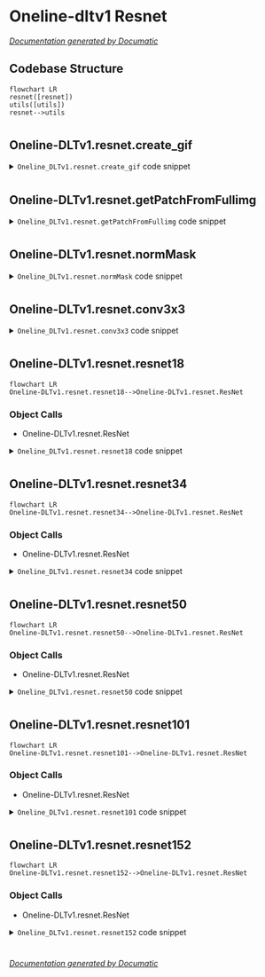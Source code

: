 # Oneline-dltv1 Resnet

[_Documentation generated by Documatic_](https://www.documatic.com)

<!---Documatic-section-Codebase Structure-start--->
## Codebase Structure

<!---Documatic-block-system_architecture-start--->
```mermaid
flowchart LR
resnet([resnet])
utils([utils])
resnet-->utils
```
<!---Documatic-block-system_architecture-end--->

# #
<!---Documatic-section-Codebase Structure-end--->

<!---Documatic-section-Oneline_DLTv1.resnet.create_gif-start--->
## Oneline-DLTv1.resnet.create_gif

<!---Documatic-section-create_gif-start--->
<!---Documatic-block-Oneline_DLTv1.resnet.create_gif-start--->
<details>
	<summary><code>Oneline_DLTv1.resnet.create_gif</code> code snippet</summary>

```python
def create_gif(image_list, gif_name, duration=0.35):
    frames = []
    for image_name in image_list:
        frames.append(image_name)
    imageio.mimsave(gif_name, frames, 'GIF', duration=0.5)
    return
```
</details>
<!---Documatic-block-Oneline_DLTv1.resnet.create_gif-end--->
<!---Documatic-section-create_gif-end--->

# #
<!---Documatic-section-Oneline_DLTv1.resnet.create_gif-end--->

<!---Documatic-section-Oneline_DLTv1.resnet.getPatchFromFullimg-start--->
## Oneline-DLTv1.resnet.getPatchFromFullimg

<!---Documatic-section-getPatchFromFullimg-start--->
<!---Documatic-block-Oneline_DLTv1.resnet.getPatchFromFullimg-start--->
<details>
	<summary><code>Oneline_DLTv1.resnet.getPatchFromFullimg</code> code snippet</summary>

```python
def getPatchFromFullimg(patch_size_h, patch_size_w, patchIndices, batch_indices_tensor, img_full):
    (num_batch, num_channels, height, width) = img_full.size()
    warped_images_flat = img_full.reshape(-1)
    patch_indices_flat = patchIndices.reshape(-1)
    pixel_indices = patch_indices_flat.long() + batch_indices_tensor
    mask_patch = torch.gather(warped_images_flat, 0, pixel_indices)
    mask_patch = mask_patch.reshape([num_batch, 1, patch_size_h, patch_size_w])
    return mask_patch
```
</details>
<!---Documatic-block-Oneline_DLTv1.resnet.getPatchFromFullimg-end--->
<!---Documatic-section-getPatchFromFullimg-end--->

# #
<!---Documatic-section-Oneline_DLTv1.resnet.getPatchFromFullimg-end--->

<!---Documatic-section-Oneline_DLTv1.resnet.normMask-start--->
## Oneline-DLTv1.resnet.normMask

<!---Documatic-section-normMask-start--->
<!---Documatic-block-Oneline_DLTv1.resnet.normMask-start--->
<details>
	<summary><code>Oneline_DLTv1.resnet.normMask</code> code snippet</summary>

```python
def normMask(mask, strenth=0.5):
    (batch_size, c_m, c_h, c_w) = mask.size()
    max_value = mask.reshape(batch_size, -1).max(1)[0]
    max_value = max_value.reshape(batch_size, 1, 1, 1)
    mask = mask / (max_value * strenth)
    mask = torch.clamp(mask, 0, 1)
    return mask
```
</details>
<!---Documatic-block-Oneline_DLTv1.resnet.normMask-end--->
<!---Documatic-section-normMask-end--->

# #
<!---Documatic-section-Oneline_DLTv1.resnet.normMask-end--->

<!---Documatic-section-Oneline_DLTv1.resnet.conv3x3-start--->
## Oneline-DLTv1.resnet.conv3x3

<!---Documatic-section-conv3x3-start--->
<!---Documatic-block-Oneline_DLTv1.resnet.conv3x3-start--->
<details>
	<summary><code>Oneline_DLTv1.resnet.conv3x3</code> code snippet</summary>

```python
def conv3x3(in_planes, out_planes, stride=1):
    return nn.Conv2d(in_planes, out_planes, kernel_size=3, stride=stride, padding=1, bias=False)
```
</details>
<!---Documatic-block-Oneline_DLTv1.resnet.conv3x3-end--->
<!---Documatic-section-conv3x3-end--->

# #
<!---Documatic-section-Oneline_DLTv1.resnet.conv3x3-end--->

<!---Documatic-section-Oneline_DLTv1.resnet.resnet18-start--->
## Oneline-DLTv1.resnet.resnet18

<!---Documatic-section-resnet18-start--->
```mermaid
flowchart LR
Oneline-DLTv1.resnet.resnet18-->Oneline-DLTv1.resnet.ResNet
```

### Object Calls

* Oneline-DLTv1.resnet.ResNet

<!---Documatic-block-Oneline_DLTv1.resnet.resnet18-start--->
<details>
	<summary><code>Oneline_DLTv1.resnet.resnet18</code> code snippet</summary>

```python
def resnet18(pretrained=False, **kwargs):
    model = ResNet(BasicBlock, [2, 2, 2, 2], **kwargs)
    if pretrained:
        model.load_state_dict(model_zoo.load_url(model_urls['resnet18']))
    return model
```
</details>
<!---Documatic-block-Oneline_DLTv1.resnet.resnet18-end--->
<!---Documatic-section-resnet18-end--->

# #
<!---Documatic-section-Oneline_DLTv1.resnet.resnet18-end--->

<!---Documatic-section-Oneline_DLTv1.resnet.resnet34-start--->
## Oneline-DLTv1.resnet.resnet34

<!---Documatic-section-resnet34-start--->
```mermaid
flowchart LR
Oneline-DLTv1.resnet.resnet34-->Oneline-DLTv1.resnet.ResNet
```

### Object Calls

* Oneline-DLTv1.resnet.ResNet

<!---Documatic-block-Oneline_DLTv1.resnet.resnet34-start--->
<details>
	<summary><code>Oneline_DLTv1.resnet.resnet34</code> code snippet</summary>

```python
def resnet34(pretrained=False, **kwargs):
    model = ResNet(BasicBlock, [3, 4, 6, 3], **kwargs)
    if pretrained:
        model.load_state_dict(model_zoo.load_url(model_urls['resnet34']))
    return model
```
</details>
<!---Documatic-block-Oneline_DLTv1.resnet.resnet34-end--->
<!---Documatic-section-resnet34-end--->

# #
<!---Documatic-section-Oneline_DLTv1.resnet.resnet34-end--->

<!---Documatic-section-Oneline_DLTv1.resnet.resnet50-start--->
## Oneline-DLTv1.resnet.resnet50

<!---Documatic-section-resnet50-start--->
```mermaid
flowchart LR
Oneline-DLTv1.resnet.resnet50-->Oneline-DLTv1.resnet.ResNet
```

### Object Calls

* Oneline-DLTv1.resnet.ResNet

<!---Documatic-block-Oneline_DLTv1.resnet.resnet50-start--->
<details>
	<summary><code>Oneline_DLTv1.resnet.resnet50</code> code snippet</summary>

```python
def resnet50(pretrained=False, **kwargs):
    model = ResNet(Bottleneck, [3, 4, 6, 3], **kwargs)
    if pretrained:
        model.load_state_dict(model_zoo.load_url(model_urls['resnet50']))
    return model
```
</details>
<!---Documatic-block-Oneline_DLTv1.resnet.resnet50-end--->
<!---Documatic-section-resnet50-end--->

# #
<!---Documatic-section-Oneline_DLTv1.resnet.resnet50-end--->

<!---Documatic-section-Oneline_DLTv1.resnet.resnet101-start--->
## Oneline-DLTv1.resnet.resnet101

<!---Documatic-section-resnet101-start--->
```mermaid
flowchart LR
Oneline-DLTv1.resnet.resnet101-->Oneline-DLTv1.resnet.ResNet
```

### Object Calls

* Oneline-DLTv1.resnet.ResNet

<!---Documatic-block-Oneline_DLTv1.resnet.resnet101-start--->
<details>
	<summary><code>Oneline_DLTv1.resnet.resnet101</code> code snippet</summary>

```python
def resnet101(pretrained=False, **kwargs):
    model = ResNet(Bottleneck, [3, 4, 23, 3], **kwargs)
    if pretrained:
        model.load_state_dict(model_zoo.load_url(model_urls['resnet101']))
    return model
```
</details>
<!---Documatic-block-Oneline_DLTv1.resnet.resnet101-end--->
<!---Documatic-section-resnet101-end--->

# #
<!---Documatic-section-Oneline_DLTv1.resnet.resnet101-end--->

<!---Documatic-section-Oneline_DLTv1.resnet.resnet152-start--->
## Oneline-DLTv1.resnet.resnet152

<!---Documatic-section-resnet152-start--->
```mermaid
flowchart LR
Oneline-DLTv1.resnet.resnet152-->Oneline-DLTv1.resnet.ResNet
```

### Object Calls

* Oneline-DLTv1.resnet.ResNet

<!---Documatic-block-Oneline_DLTv1.resnet.resnet152-start--->
<details>
	<summary><code>Oneline_DLTv1.resnet.resnet152</code> code snippet</summary>

```python
def resnet152(pretrained=False, **kwargs):
    model = ResNet(Bottleneck, [3, 8, 36, 3], **kwargs)
    if pretrained:
        model.load_state_dict(model_zoo.load_url(model_urls['resnet152']))
    return model
```
</details>
<!---Documatic-block-Oneline_DLTv1.resnet.resnet152-end--->
<!---Documatic-section-resnet152-end--->

# #
<!---Documatic-section-Oneline_DLTv1.resnet.resnet152-end--->

[_Documentation generated by Documatic_](https://www.documatic.com)